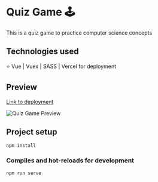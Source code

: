 # Quiz Game 🕹️
This is a quiz game to practice computer science concepts

## Technologies used
⭐ Vue | Vuex | SASS | Vercel for deployment

## Preview

[Link to deployment](https://quiz-game-lyart.vercel.app/)

![Quiz Game Preview](https://i.ibb.co/N3266xz/quizgamesmall.gif)

## Project setup
```
npm install
```

### Compiles and hot-reloads for development
```
npm run serve
```
